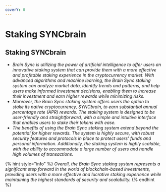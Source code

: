 ```yaml
---
coverY: 0
---
```


# Staking SYNCbrain

## Staking SYNCbrain

* _Brain Sync is utilizing the power of artificial intelligence to offer users an innovative staking system that can provide them with a more effective and profitable staking experience in the cryptocurrency market. With advanced algorithms and machine learning, the Brain Sync staking system can analyze market data, identify trends and patterns, and help users make informed investment decisions, enabling them to increase their investment and earn higher rewards while minimizing risks._
* _Moreover, the Brain Sync staking system offers users the option to stake its native cryptocurrency, SYNCbrain, to earn substantial annual percentage rate (APR) rewards. The staking system is designed to be user-friendly and straightforward, with a simple and intuitive interface that enables users to stake their tokens with ease._
* _The benefits of using the Brain Sync staking system extend beyond the potential for higher rewards. The system is highly secure, with robust security features and protocols in place to protect users' funds and personal information. Additionally, the staking system is highly scalable, with the ability to accommodate a large number of users and handle high volumes of transactions._

{% hint style="info" %}
_Overall, the Brain Sync staking system represents a significant step forward in the world of blockchain-based investments, providing users with a more effective and lucrative staking experience while maintaining the highest standards of security and scalability._
{% endhint %}
